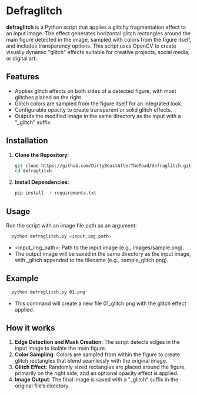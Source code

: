 # Defraglitch

**defraglitch** is a Python script that applies a glitchy fragmentation effect to an input image. The effect generates horizontal glitch rectangles around the main figure detected in the image, sampled with colors from the figure itself, and includes transparency options. This script uses OpenCV to create visually dynamic "glitch" effects suitable for creative projects, social media, or digital art.

## Features
- Applies glitch effects on both sides of a detected figure, with most glitches placed on the right.
- Glitch colors are sampled from the figure itself for an integrated look.
- Configurable opacity to create transparent or solid glitch effects.
- Outputs the modified image in the same directory as the input with a "_glitch" suffix.

## Installation

1. **Clone the Repository**:
   ```bash
   git clone https://github.com/DirtyBeastAfterTheToad/defraglitch.git
   cd defraglitch
2. **Install Dependencies**:
   ```bash
   pip install -r requirements.txt

## Usage
Run the script with an image file path as an argument:
  ```bash 
    python defraglitch.py <input_img_path>
  ```
- <input_img_path>: Path to the input image (e.g., images/sample.png).
- The output image will be saved in the same directory as the input image, with _glitch appended to the filename (e.g., sample_glitch.png).

## Example
  ```bash 
    python defraglitch.py 01.png
  ```
- This command will create a new file 01_glitch.png with the glitch effect applied.

## How it works
1. **Edge Detection and Mask Creation**: The script detects edges in the input image to isolate the main figure.
2. **Color Sampling**: Colors are sampled from within the figure to create glitch rectangles that blend seamlessly with the original image.
3. **Glitch Effect**: Randomly sized rectangles are placed around the figure, primarily on the right side, and an optional opacity effect is applied.
4. **Image Output**: The final image is saved with a "_glitch" suffix in the original file’s directory.
